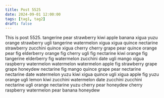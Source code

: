 ```yaml
---
title: Post 5525
date: 2024-09-01 12:00:00
tags: [tag1, tag2]
draft: false
---
```

This is post 5525.
tangerine
pear
strawberry
kiwi
apple
banana
xigua
yuzu
orange
strawberry
ugli
tangerine
watermelon
xigua
xigua
quince
nectarine
strawberry
zucchini
quince
xigua
cherry
cherry
grape
pear
quince
orange
pear
fig
elderberry
orange
fig
cherry
ugli
fig
nectarine
kiwi
orange
fig
tangerine
elderberry
fig
watermelon
zucchini
date
ugli
mango
xigua
raspberry
watermelon
watermelon
watermelon
apple
fig
strawberry
grape
grape
honeydew
nectarine
fig
mango
quince
grape
pear
nectarine
nectarine
date
watermelon
yuzu
kiwi
xigua
quince
ugli
xigua
apple
fig
yuzu
orange
ugli
lemon
kiwi
zucchini
watermelon
date
zucchini
zucchini
nectarine
ugli
orange
nectarine
yuzu
cherry
pear
honeydew
cherry
raspberry
watermelon
pear
banana
honeydew
